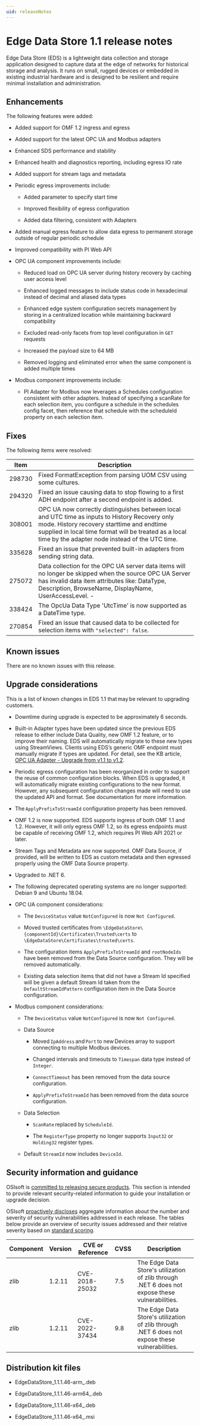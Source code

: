 ```yaml
---
uid: releaseNotes
---
```


# Edge Data Store 1.1 release notes

Edge Data Store (EDS) is a lightweight data collection and storage application designed to capture data at the edge of networks for historical storage and analysis. It runs on small, rugged devices or embedded in existing industrial hardware and is designed to be resilient and require minimal installation and administration.

## Enhancements

The following features were added: 

- Added support for OMF 1.2 ingress and egress 

- Added support for the latest OPC UA and Modbus adapters 

- Enhanced SDS performance and stability  

- Enhanced health and diagnostics reporting, including egress IO rate 

- Added support for stream tags and metadata 

- Periodic egress improvements include: 

  - Added parameter to specify start time 

  - Improved flexibility of egress configuration 

  - Added data filtering, consistent with Adapters 

- Added manual egress feature to allow data egress to permanent storage outside of regular periodic schedule 

- Improved compatibility with PI Web API 

- OPC UA component improvements include:

  - Reduced load on OPC UA server during history recovery by caching user access level 

  - Enhanced logged messages to include status code in hexadecimal instead of decimal and aliased data types 

  - Enhanced edge system configuration secrets management by storing in a centralized location while maintaining backward compatibility 

  - Excluded read-only facets from top level configuration in `GET` requests 

  - Increased the payload size to 64 MB 

  - Removed logging and eliminated error when the same component is added multiple times 

- Modbus component improvements include:

  - PI Adapter for Modbus now leverages a Schedules configuration consistent with other adapters. Instead of specifying a scanRate for each selection item, you configure a schedule in the schedules config facet, then reference that schedule with the scheduleId property on each selection item.  

## Fixes

The following items were resolved: 

| Item      | Description                                       |
|-----------|---------------------------------------------------|
| 298730    | Fixed FormatException from parsing UOM CSV using some cultures.   |
| 294320    | Fixed an issue causing data to stop flowing to a first ADH endpoint after a second endpoint is added.   |
| 308001    | OPC UA now correctly distinguishes between local and UTC time as inputs to History Recovery only mode. History recovery starttime and endtime supplied in local time format will be treated as a local time by the adapter node instead of the UTC time.  |
| 335628   | Fixed an issue that prevented built-in adapters from sending string data.      |
| 275072   | Data collection for the OPC UA server data items will no longer be skipped when the source OPC UA Server has invalid data item attributes like: DataType, Description, BrowseName, DisplayName, UserAccessLevel.	-  
| 338424   | The OpcUa Data Type 'UtcTime' is now supported as a DateTime type.    |
| 270854   | Fixed an issue that caused data to be collected for selection items with `"selected": false`.  |

## Known issues 

There are no known issues with this release.

## Upgrade considerations

This is a list of known changes in EDS 1.1 that may be relevant to upgrading customers.

- Downtime during upgrade is expected to be approximately 6 seconds. 

- Built-in Adapter types have been updated since the previous EDS release to either include Data Quality, new OMF 1.2 feature, or to improve their naming. EDS will automatically migrate to these new types using StreamViews. Clients using EDS’s generic OMF endpoint must manually migrate if types are updated. For detail, see the KB article, [OPC UA Adapter - Upgrade from v1.1 to v1.2](https://customers.osisoft.com/s/knowledgearticle?knowledgeArticleUrl=000037807). 

- Periodic egress configuration has been reorganized in order to support the reuse of common configuration blocks. When EDS is upgraded, it will automatically migrate existing configurations to the new format. However, any subsequent configuration changes made will need to use the updated API and format. See documentation for more information. 

- The `ApplyPrefixToStreamId` configuration property has been removed. 

- OMF 1.2 is now supported. EDS supports ingress of both OMF 1.1 and 1.2. However, it will only egress OMF 1.2, so its egress endpoints must be capable of receiving OMF 1.2, which requires PI Web API 2021 or later. 

- Stream Tags and Metadata are now supported. OMF Data Source, if provided, will be written to EDS as custom metadata and then egressed properly using the OMF Data Source property. 

- Upgraded to .NET 6. 

- The following deprecated operating systems are no longer supported: Debian 9 and Ubuntu 18.04.

- OPC UA component considerations:

  - The `DeviceStatus` value `NotConfigured` is now `Not Configured`. 

  - Moved trusted certificates from `\EdgeDataStore\{componentId}\Certificates\Trusted\certs` to `\EdgeDataStore\Certificates\trusted\certs`.

  - The configuration items `ApplyPrefixToStreamId` and `rootNodeIds` have been removed from the Data Source configuration. They will be removed automatically. 

  - Existing data selection items that did not have a Stream Id specified will be given a default Stream Id taken from the `DefaultStreamIdPattern` configuration item in the Data Source configuration. 

- Modbus component considerations:

  - The `DeviceStatus` value `NotConfigured` is now `Not Configured`. 

  - Data Source 

    - Moved `IpAddress` and `Port` to new Devices array to support connecting to multiple Modbus devices.  

    - Changed intervals and timeouts to `Timespan` data type instead of `Integer`. 

    - `ConnectTimeout` has been removed from the data source configuration. 

    - `ApplyPrefixToStreamId` has been removed from the data source configuration. 

  - Data Selection 

    - `ScanRate` replaced by `ScheduleId`. 

    - The `RegisterType` property no longer supports `Input32` or `Holding32` register types. 

  - Default `StreamId` now includes `DeviceId`.

## Security information and guidance 

OSIsoft is [committed to releasing secure products](https://docs.osisoft.com/bundle/security-commitment-and-disclosure-standards/page/securitycommitmentanddisclosurestandards.html). This section is intended to provide relevant security-related information to guide your installation or upgrade decision.  

OSIsoft [proactively discloses](https://docs.osisoft.com/bundle/security-commitment-and-disclosure-standards/page/securitycommitmentanddisclosurestandards.html#vulnerability-communication) aggregate information about the number and severity of security vulnerabilities addressed in each release. The tables below provide an overview of security issues addressed and their relative severity based on [standard scoring](https://docs.osisoft.com/bundle/security-commitment-and-disclosure-standards/page/securitycommitmentanddisclosurestandards.html#vulnerability-scoring). 

| Component      | Version    | CVE or Reference   | CVSS   | Description                               |
|----------------|------------|--------------------|--------|-------------------------------------------|
| zlib           | 1.2.11     | CVE-2018-25032     | 7.5    | The Edge Data Store's utilization of zlib through .NET 6 does not expose these vulnerabilities.   |
| zlib           | 1.2.11     | CVE-2022-37434     | 9.8    | The Edge Data Store's utilization of zlib through .NET 6 does not expose these vulnerabilities.   |

## Distribution kit files 

  - EdgeDataStore_1.1.1.46-arm_.deb

  - EdgeDataStore_1.1.1.46-arm64_.deb

  - EdgeDataStore_1.1.1.46-x64_.deb

  - EdgeDataStore_1.1.1.46-x64_.msi
